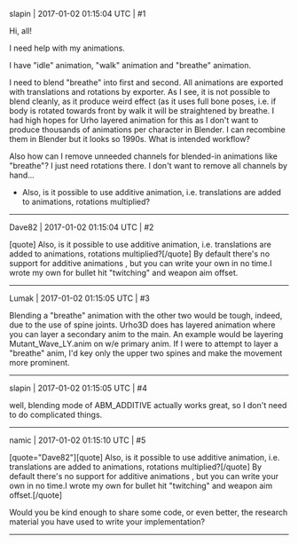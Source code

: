slapin | 2017-01-02 01:15:04 UTC | #1

Hi, all!

I need help with my animations.

I have "idle" animation, "walk" animation and "breathe" animation.

I need to blend "breathe" into first and second. All animations are exported with translations and rotations
by exporter. 
As I see, it is not possible to blend cleanly, as it produce weird effect (as it uses full bone poses, i.e.
if body is rotated towards front by walk it will be straightened by breathe.
I had high hopes for Urho layered animation for this as I don't want to produce thousands of animations per character in Blender.
I can recombine them in Blender but it looks so 1990s. What is intended workflow?

Also how can I remove unneeded channels for blended-in animations like "breathe"? I just need rotations there.
I don't want to remove all channels by hand...

- Also, is it possible to use additive animation, i.e. translations are added to animations, rotations multiplied?

-------------------------

Dave82 | 2017-01-02 01:15:04 UTC | #2

[quote] Also, is it possible to use additive animation, i.e. translations are added to animations, rotations multiplied?[/quote]
By default there's no support for additive animations , but you can write your own in no time.I wrote my own for bullet hit "twitching" and weapon aim offset.

-------------------------

Lumak | 2017-01-02 01:15:05 UTC | #3

Blending a "breathe" animation with the other two would be tough, indeed, due to the use of spine joints.  Urho3D does has layered animation where you can layer a secondary anim to the main.  An example would be layering Mutant_Wave_LY.anim on w/e primary anim.  If I were to attempt to layer a "breathe" anim, I'd key only the upper two spines and make the movement more prominent.

-------------------------

slapin | 2017-01-02 01:15:05 UTC | #4

well, blending mode of ABM_ADDITIVE actually works great, so I don't need to do complicated things.

-------------------------

namic | 2017-01-02 01:15:10 UTC | #5

[quote="Dave82"][quote] Also, is it possible to use additive animation, i.e. translations are added to animations, rotations multiplied?[/quote]
By default there's no support for additive animations , but you can write your own in no time.I wrote my own for bullet hit "twitching" and weapon aim offset.[/quote]

Would you be kind enough to share some code, or even better, the research material you have used to write your implementation?

-------------------------

